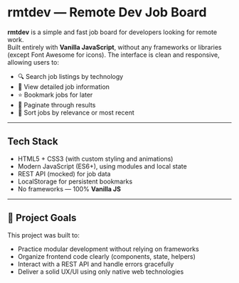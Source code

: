 # rmtdev — Remote Dev Job Board

**rmtdev** is a simple and fast job board for developers looking for remote work.  
Built entirely with **Vanilla JavaScript**, without any frameworks or libraries (except Font Awesome for icons). The interface is clean and responsive, allowing users to:

- 🔍 Search job listings by technology
- 📄 View detailed job information
- ⭐ Bookmark jobs for later
- 📄 Paginate through results
- 📌 Sort jobs by relevance or most recent

---

## Tech Stack

- HTML5 + CSS3 (with custom styling and animations)
- Modern JavaScript (ES6+), using modules and local state
- REST API (mocked) for job data
- LocalStorage for persistent bookmarks
- No frameworks — 100% **Vanilla JS**

---

## 🎯 Project Goals

This project was built to:

- Practice modular development without relying on frameworks
- Organize frontend code clearly (components, state, helpers)
- Interact with a REST API and handle errors gracefully
- Deliver a solid UX/UI using only native web technologies


